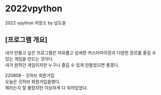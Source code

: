 # 2022vpython  
2022 vpython 저장소 by 남도윤
## [프로그램 개요]
내가 만들고 싶은 프로그램은 자유롭고 섬세한 커스터마이징과 다양한 장르를 즐길 수 있는 게임을 만드는 것이다.  
내가 원하던 게임이지만 누구나 즐길 수 있게 만들었으면 좋겠다.


220608 - 깃허브 회원가입  
오늘은 깃허브 회원가입을했다.  
뭐라는지 잘 몰랐지만 이상하게 다 되어있었다.
